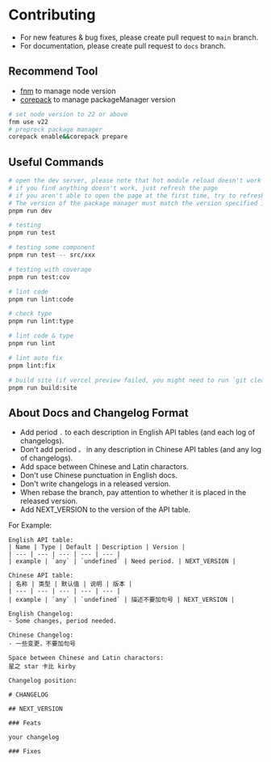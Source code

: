 # Contributing

- For new features & bug fixes, please create pull request to `main` branch.
- For documentation, please create pull request to `docs` branch.

## Recommend Tool

- [fnm](https://github.com/Schniz/fnm) to manage node version
- [corepack](https://github.com/nodejs/corepack) to manage packageManager version

```bash
# set node version to 22 or above
fnm use v22
# prepreck package manager
corepack enable&&corepack prepare
```

## Useful Commands

```bash
# open the dev server, please note that hot module reload doesn't work well
# if you find anything doesn't work, just refresh the page
# if you aren't able to open the page at the first time, try to refresh a couple of times
# The version of the package manager must match the version specified in the packageManager field of package.json.
pnpm run dev

# testing
pnpm run test

# testing some component
pnpm run test -- src/xxx

# testing with coverage
pnpm run test:cov

# lint code
pnpm run lint:code

# check type
pnpm run lint:type

# lint code & type
pnpm run lint

# lint auto fix
pnpm lint:fix

# build site (if vercel preview failed, you might need to run `git clean -fdx` first)
pnpm run build:site
```

## About Docs and Changelog Format

- Add period `.` to each description in English API tables (and each log of changelogs).
- Don't add period `。` in any description in Chinese API tables (and any log of changelogs).
- Add space between Chinese and Latin charactors.
- Don't use Chinese punctuation in English docs.
- Don't write changelogs in a released version.
- When rebase the branch, pay attention to whether it is placed in the released version.
- Add NEXT_VERSION to the version of the API table.

For Example:

```
English API table:
| Name | Type | Default | Description | Version |
| --- | --- | --- | --- | --- |
| example | `any` | `undefined` | Need period. | NEXT_VERSION |

Chinese API table:
| 名称 | 类型 | 默认值 | 说明 | 版本 |
| --- | --- | --- | --- | --- |
| example | `any` | `undefined` | 描述不要加句号 | NEXT_VERSION |

English Changelog:
- Some changes, period needed.

Chinese Changelog:
- 一些变更，不要加句号

Space between Chinese and Latin charactors:
星之 star 卡比 kirby

Changelog position:

# CHANGELOG

## NEXT_VERSION

### Feats

your changelog

### Fixes
```
